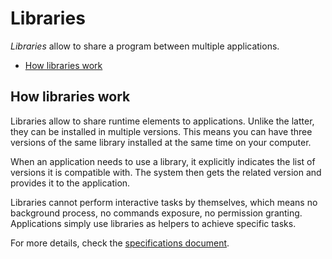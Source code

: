 # Libraries

_Libraries_ allow to share a program between multiple applications.

- [How libraries work](#how-libraries-work)

## How libraries work

Libraries allow to share runtime elements to applications. Unlike the latter, they can be installed in multiple versions. This means you can have three versions of the same library installed at the same time on your computer.

When an application needs to use a library, it explicitly indicates the list of versions it is compatible with. The system then gets the related version and provides it to the application.

Libraries cannot perform interactive tasks by themselves, which means no background process, no commands exposure, no permission granting. Applications simply use libraries as helpers to achieve specific tasks.

For more details, check the [specifications document](../specs/libraries.md).
